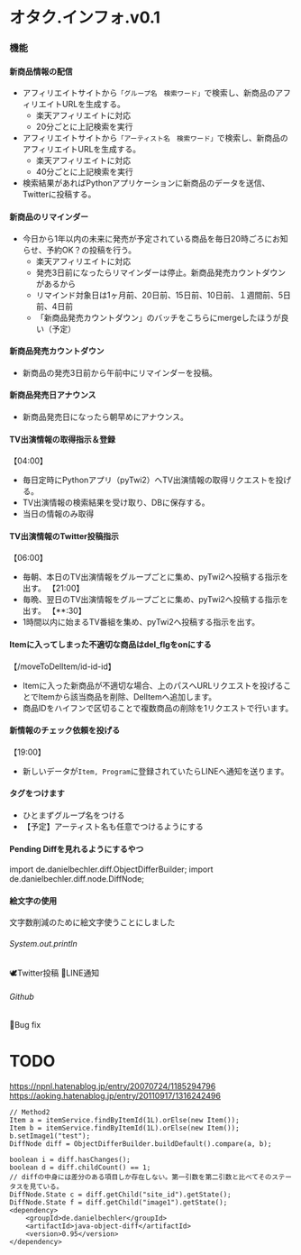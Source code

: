# オタク.インフォ.v0.1

### 機能
#### 新商品情報の配信
* アフィリエイトサイトから`「グループ名　検索ワード」`で検索し、新商品のアフィリエイトURLを生成する。
    * 楽天アフィリエイトに対応
    * 20分ごとに上記検索を実行
* アフィリエイトサイトから`「アーティスト名　検索ワード」`で検索し、新商品のアフィリエイトURLを生成する。
    * 楽天アフィリエイトに対応
    * 40分ごとに上記検索を実行
* 検索結果があればPythonアプリケーションに新商品のデータを送信、Twitterに投稿する。

#### 新商品のリマインダー
* 今日から1年以内の未来に発売が予定されている商品を毎日20時ごろにお知らせ、予約OK？の投稿を行う。
    * 楽天アフィリエイトに対応
    * 発売3日前になったらリマインダーは停止。新商品発売カウントダウンがあるから
    * リマインド対象日は1ヶ月前、20日前、15日前、10日前、１週間前、5日前、4日前
    * 「新商品発売カウントダウン」のバッチをこちらにmergeしたほうが良い（予定）

#### 新商品発売カウントダウン
* 新商品の発売3日前から午前中にリマインダーを投稿。

#### 新商品発売日アナウンス
* 新商品発売日になったら朝早めにアナウンス。

#### TV出演情報の取得指示＆登録
【04:00】
* 毎日定時にPythonアプリ（pyTwi2）へTV出演情報の取得リクエストを投げる。
* TV出演情報の検索結果を受け取り、DBに保存する。
* 当日の情報のみ取得

#### TV出演情報のTwitter投稿指示
【06:00】
* 毎朝、本日のTV出演情報をグループごとに集め、pyTwi2へ投稿する指示を出す。
【21:00】
* 毎晩、翌日のTV出演情報をグループごとに集め、pyTwi2へ投稿する指示を出す。
【**:30】
* 1時間以内に始まるTV番組を集め、pyTwi2へ投稿する指示を出す。

#### Itemに入ってしまった不適切な商品はdel_flgをonにする
【/moveToDelItem/id-id-id】
* Itemに入った新商品が不適切な場合、上のパスへURLリクエストを投げることでItemから該当商品を削除、DelItemへ追加します。
* 商品IDをハイフンで区切ることで複数商品の削除を1リクエストで行います。

#### 新情報のチェック依頼を投げる
【19:00】
* 新しいデータが`Item, Program`に登録されていたらLINEへ通知を送ります。

#### タグをつけます
* ひとまずグループ名をつける
* 【予定】アーティスト名も任意でつけるようにする

#### Pending Diffを見れるようにするやつ
import de.danielbechler.diff.ObjectDifferBuilder;
import de.danielbechler.diff.node.DiffNode;

#### 絵文字の使用
文字数削減のために絵文字使うことにしました
###### System.out.println
🕊Twitter投稿
💬LINE通知

###### Github
🐛Bug fix

# TODO
https://npnl.hatenablog.jp/entry/20070724/1185294796
https://aoking.hatenablog.jp/entry/20110917/1316242496

```
// Method2
Item a = itemService.findByItemId(1L).orElse(new Item());
Item b = itemService.findByItemId(1L).orElse(new Item());
b.setImage1("test");
DiffNode diff = ObjectDifferBuilder.buildDefault().compare(a, b);

boolean i = diff.hasChanges();
boolean d = diff.childCount() == 1;
// diffの中身には差分のある項目しか存在しない。第一引数を第二引数と比べてそのステータスを見ている。
DiffNode.State c = diff.getChild("site_id").getState();
DiffNode.State f = diff.getChild("image1").getState();
<dependency>
    <groupId>de.danielbechler</groupId>
    <artifactId>java-object-diff</artifactId>
    <version>0.95</version>
</dependency>
```

